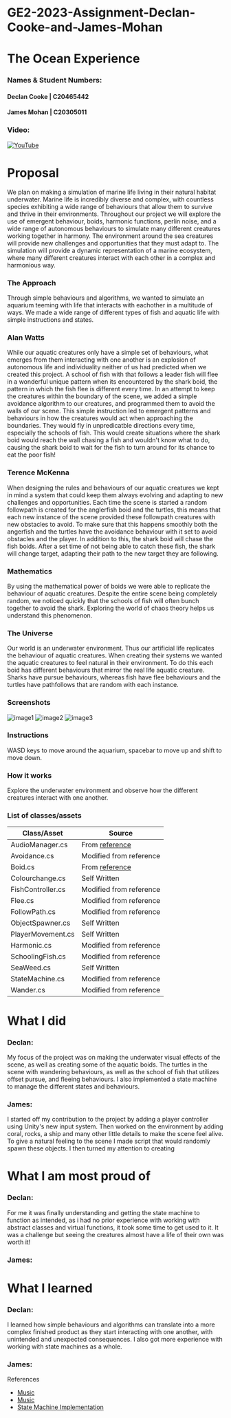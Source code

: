 # GE2-2023-Assignment-Declan-Cooke-and-James-Mohan

# The Ocean Experience

### Names & Student Numbers:
#### Declan Cooke | C20465442
#### James Mohan | C20305011

### Video: 
[![YouTube](https://cdn.discordapp.com/attachments/791490719700221952/1102687691084144681/OceanE1.JPG)](https://youtu.be/NhVqAsyVCXw)

# Proposal
We plan on making a simulation of marine life living in their natural habitat underwater. Marine life is incredibly diverse and complex, with countless species exhibiting a wide range of behaviours that allow them to survive and thrive in their environments. Throughout our project we will explore the use of emergent behaviour, boids, harmonic functions, perlin noise, and a wide range of autonomous behaviours to simulate many different creatures working together in harmony. The environment around the sea creatures will provide new challenges and opportunities that they must adapt to. The simulation will provide a dynamic representation of a marine ecosystem, where many different creatures interact with each other in a complex and harmonious way.

### The Approach
Through simple behaviours and algorithms, we wanted to simulate an aquarium teeming with life that interacts with eachother in a multitude of ways. We made a wide range of different types of fish and aquatic life with simple instructions and states. 


### Alan Watts
While our aquatic creatures only have a simple set of behaviours, what emerges from them interacting with one another is an explosion of autonomous life and individuality neither of us had predicted when we created this project. A school of fish with that follows a leader fish will flee in a wonderful unique pattern when its encountered by the shark boid, the pattern in which the fish flee is different every time. In an attempt to keep the creatures within the boundary of the scene, we added a simple avoidance algorithm to our creatures, and programmed them to avoid the walls of our scene. This simple instruction led to emergent patterns and behaviours in how the creatures would act when approaching the boundaries. They would fly in unpredicatble directions every time, especially the schools of fish. This would create situations where the shark boid would reach the wall chasing a fish and wouldn't know what to do, causing the shark boid to wait for the fish to turn around for  its chance to eat the poor fish! 

### Terence McKenna
When designing the rules and behaviours of our aquatic creatures we kept in mind a system that could keep them always evolving and adapting to new challenges and opportunities. Each time the scene is started a random followpath is created for the anglerfish boid and the turtles, this means that each new instance of the scene provided these followpath creatures with new obstacles to avoid. To make sure that this happens smoothly both the angerfish and the turtles have the avoidance behaviour with it set to avoid obstacles and the player. In addition to this, the shark boid will chase the fish boids. After a set time of not being able to catch these fish, the shark will change target, adapting their path to the new target they are following.

### Mathematics
By using the mathematical power of boids we were able to replicate the behaviour of aquatic creatures. Despite the entire scene being completely random, we noticed quickly that the schools of fish will often bunch together to avoid the shark. Exploring the world of chaos theory helps us understand this phenomenon.

### The Universe
Our world is an underwater environment. Thus our artificial life replicates the behaviour of aquatic creatures. When creating their systems we wanted the aquatic creatures to feel natural in their environment. To do this each boid has different behaviours that mirror the real life aquatic creature. Sharks have pursue behaviours, whereas fish have flee behaviours and the turtles have pathfollows that are random with each instance.


### Screenshots
![image1](https://cdn.discordapp.com/attachments/791490719700221952/1102687691084144681/OceanE1.JPG)
![image2](https://cdn.discordapp.com/attachments/791490719700221952/1102687691331616808/OceanE2.JPG)
![image3](https://cdn.discordapp.com/attachments/791490719700221952/1102687691558096987/OceanE3.JPG)

### Instructions
WASD keys to move around the aquarium, spacebar to move up and shift to move down.

### How it works
Explore the underwater environment and observe how the different creatures interact with one another.

### List of classes/assets

| **Class/Asset** | **Source** |
|----------------|-----------------------|
|AudioManager.cs| From [reference](https://www.youtube.com/watch?v=6OT43pvUyfY&ab_channel=Brackeys)|
|Avoidance.cs| Modified from reference|
|Boid.cs| From [reference](https://github.com/skooter500/GE2-2021-2022)|
|Colourchange.cs| Self Written|
|FishController.cs| Modified from reference|
|Flee.cs| Modified from reference|
|FollowPath.cs| Modified from reference|
ObjectSpawner.cs| Self Written|
|PlayerMovement.cs| Self Written|
|Harmonic.cs| Modified from reference|
|SchoolingFish.cs| Modified from reference|
|SeaWeed.cs| Self Written|
|StateMachine.cs |Modified from reference|
|Wander.cs| Modified from reference|



# What I did
### Declan:
My focus of the project was on making the underwater visual effects of the scene, as well as creating some of the aquatic boids. The turtles in the scene with wandering behaviours, as well as the school of fish that utilizes offset pursue, and fleeing behaviours. I also implemented a state machine to manage the different states and behaviours. 

### James:
I started off my contribution to the project by adding a player controller using Unity's new input system. Then worked on the environment by adding coral, rocks, a ship and many other little details to make the scene feel alive. To give a natural feeling to the scene I made script that would randomly spawn these objects. I then turned my attention to creating 

# What I am most proud of 
### Declan:
For me it was finally understanding and getting the state machine to function as intended, as i had no prior experience with working with abstract classes and virtual functions, it took some time to get used to it. It was a challenge but seeing the creatures almost have a life of their own was worth it!

### James:

# What I learned
### Declan:
I learned how simple behaviours and algorithms can translate into a more complex finished product as they start interacting with one another, with unintended and unexpected consequences. I also got more experience with working with state machines as a whole.

### James:

References
- [Music](https://www.youtube.com/watch?v=lJuK3NLaC1Y&ab_channel=CharlesTrenet-Topic)
- [Music](https://www.youtube.com/watch?v=76nZSz3Omyg)
- [State Machine Implementation](https://youtu.be/G1bd75R10m4)

